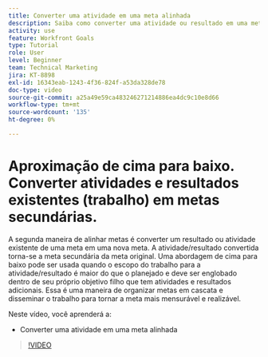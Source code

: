 ```yaml
---
title: Converter uma atividade em uma meta alinhada
description: Saiba como converter uma atividade ou resultado em uma meta alinhada no [!DNL Goals].
activity: use
feature: Workfront Goals
type: Tutorial
role: User
level: Beginner
team: Technical Marketing
jira: KT-8898
exl-id: 16343eab-1243-4f36-824f-a53da328de78
doc-type: video
source-git-commit: a25a49e59ca483246271214886ea4dc9c10e8d66
workflow-type: tm+mt
source-wordcount: '135'
ht-degree: 0%

---
```


# Aproximação de cima para baixo. Converter atividades e resultados existentes (trabalho) em metas secundárias.

A segunda maneira de alinhar metas é converter um resultado ou atividade existente de uma meta em uma nova meta. A atividade/resultado convertida torna-se a meta secundária da meta original. Uma abordagem de cima para baixo pode ser usada quando o escopo do trabalho para a atividade/resultado é maior do que o planejado e deve ser englobado dentro de seu próprio objetivo filho que tem atividades e resultados adicionais. Essa é uma maneira de organizar metas em cascata e disseminar o trabalho para tornar a meta mais mensurável e realizável.

Neste vídeo, você aprenderá a:

* Converter uma atividade em uma meta alinhada

>[!VIDEO](https://video.tv.adobe.com/v/335192/?quality=12&learn=on)
